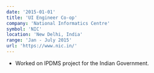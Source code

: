 ```yaml
---
date: '2015-01-01'
title: 'UI Engineer Co-op'
company: 'National Informatics Centre'
symbol: 'NIC'
location: 'New Delhi, India'
range: 'Jan - July 2015'
url: 'https://www.nic.in/'
---
```


- Worked on IPDMS project for the Indian Government.
